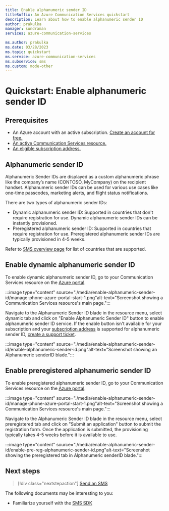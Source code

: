 ```yaml
---
title: Enable alphanumeric sender ID
titleSuffix: An Azure Communication Services quickstart 
description: Learn about how to enable alphanumeric sender ID
author: prakulka
manager: sundraman
services: azure-communication-services

ms.author: prakulka
ms.date: 03/28/2023
ms.topic: quickstart
ms.service: azure-communication-services
ms.subservice: sms
ms.custom: mode-other
---
```

# Quickstart: Enable alphanumeric sender ID


## Prerequisites

- An Azure account with an active subscription. [Create an account for free.](https://azure.microsoft.com/free/?WT.mc_id=A261C142F)
- [An active Communication Services resource.](../create-communication-resource.md)
- [An eligible subscription address.](../../concepts/numbers/sub-eligibility-number-capability.md)

## Alphanumeric sender ID
Alphanumeric Sender IDs are displayed as a custom alphanumeric phrase like the company’s name (CONTOSO, MyCompany) on the recipient handset. Alphanumeric sender IDs can be used for various use cases like one-time passcodes, marketing alerts, and flight status notifications.

There are two types of alphanumeric sender IDs:
- Dynamic alphanumeric sender ID: Supported in countries that don't require registration for use. Dynamic alphanumeric sender IDs can be instantly provisioned.
- Preregistered alphanumeric sender ID: Supported in countries that require registration for use. Preregistered alphanumeric sender IDs are typically provisioned in 4-5 weeks.

Refer to [SMS overview page](../../concepts/sms/concepts.md) for list of countries that are supported.

## Enable dynamic alphanumeric sender ID
To enable dynamic alphanumeric sender ID, go to your Communication Services resource on the [Azure portal](https://portal.azure.com).

:::image type="content" source="./media/enable-alphanumeric-sender-id/manage-phone-azure-portal-start-1.png"alt-text="Screenshot showing a Communication Services resource's main page.":::

Navigate to the Alphanumeric Sender ID blade in the resource menu, select dynamic tab and click on "Enable Alphanumeric Sender ID" button to enable alphanumeric sender ID service. If the enable button isn't available for your subscription and your [subscription address](../../concepts/numbers/sub-eligibility-number-capability.md) is supported for alphanumeric sender ID, [create a support ticket](https://aka.ms/ACS-Support).

:::image type="content" source="./media/enable-alphanumeric-sender-id/enable-alphanumeric-sender-id.png"alt-text="Screenshot showing an Alphanumeric senderID blade.":::

## Enable preregistered alphanumeric sender ID
To enable preregistered alphanumeric sender ID, go to your Communication Services resource on the [Azure portal](https://portal.azure.com).

:::image type="content" source="./media/enable-alphanumeric-sender-id/manage-phone-azure-portal-start-1.png"alt-text="Screenshot showing a Communication Services resource's main page.":::

Navigate to the Alphanumeric Sender ID blade in the resource menu, select preregistered tab and click on "Submit an application" button to submit the registration form. Once the application is submitted, the provisioning typically takes 4-5 weeks before it is available to use.

:::image type="content" source="./media/enable-alphanumeric-sender-id/enable-pre-reg-alphanumeric-sender-id.png"alt-text="Screenshot showing the preregistered tab in Alphanumeric senderID blade.":::

## Next steps

> [!div class="nextstepaction"]
> [Send an SMS](../sms/send.md)

The following documents may be interesting to you:

- Familiarize yourself with the [SMS SDK](../../concepts/sms/sdk-features.md)
